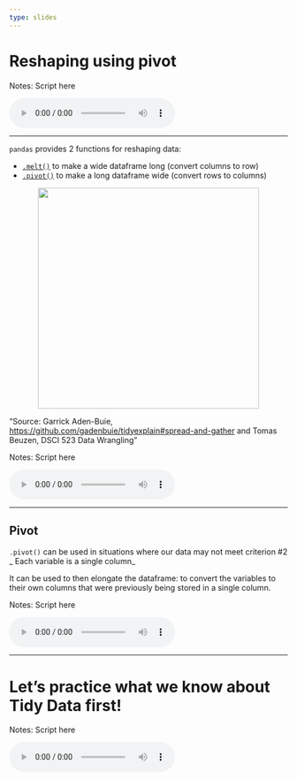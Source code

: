 ```yaml
---
type: slides
---
```


# Reshaping using pivot

Notes: Script here

<html>

<audio controls >

<source src="placeholder_audio.mp3" />

</audio>

</html>

---

`pandas` provides 2 functions for reshaping data:

  - <a href="https://pandas.pydata.org/docs/reference/api/pandas.melt.html" target="_blank">`.melt()`</a>
    to make a wide dataframe long (convert columns to row)
  - <a href="https://pandas.pydata.org/pandas-docs/stable/reference/api/pandas.DataFrame.pivot.html" target="_blank">`.pivot()`</a>
    to make a long dataframe wide (convert rows to columns)

<center>

<img src='module3/spivot_melt.gif' width="400">

</center>

“Source: Garrick Aden-Buie,
<https://github.com/gadenbuie/tidyexplain#spread-and-gather> and Tomas
Beuzen, DSCI 523 Data Wrangling”

Notes: Script here

<html>

<audio controls >

<source src="placeholder_audio.mp3" />

</audio>

</html>

---

## Pivot

`.pivot()` can be used in situations where our data may not meet
criterion \#2 \_ Each variable is a single column\_

It can be used to then elongate the dataframe: to convert the variables
to their own columns that were previously being stored in a single
column.

Notes: Script here

<html>

<audio controls >

<source src="placeholder_audio.mp3" />

</audio>

</html>

---

# Let’s practice what we know about Tidy Data first\!

Notes: Script here

<html>

<audio controls >

<source src="placeholder_audio.mp3" />
